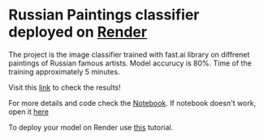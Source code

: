 # Russian Paintings classifier deployed on [Render](https://render.com)

The project is the image classifier trained with fast.ai library on diffrenet paintings of Russian famous artists.
Model accurucy is 80%. Time of the training approximately 5 minutes.

Visit this [link](https://russian-paintings.onrender.com) to check the results!

For more details and code check the [Notebook](https://github.com/katerinaov/Paintings-Classifier/blob/master/Paintings_classifier.ipynb). If notebook doesn't work, open it [here](https://nbviewer.jupyter.org/github/katerinaov/Paintings-Classifier/blob/master/Paintings_classifier.ipynb)

To deploy your model on Render use [this](https://course.fast.ai/deployment_render.html) tutorial.
